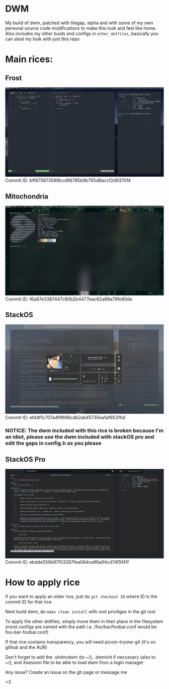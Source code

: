 # DWM
My build of dwm, patched with tilegap, alpha and with some of my own personal source code modifications to make this look and feel like home.
Also includes my other buids and configs in `other_dotfiles`, basically you can steal my look with just this repo

# Main rices:


## Frost
<img src=media/frost.png>
Commit ID: bff875873589bcd96785b9b765d8accf2d9370f4


## Mitochondria
<img src=media/mitochondria.png>
Commit ID: f6a87e3387447c80b2b4477eac82a89a79fe80de

## StackOS
<img src=media/stackos.png>
Commit ID: efd4f1c707a4f9698cdb2ab45735eafaf6531fa1

### NOTICE: The dwm included with this rice is broken because I'm an idiot, please use the dwm included with stackOS pro and edit the gaps in config.h as you please

## StackOS Pro

<img src=media/stackpro.png>
Commit ID: ebdde559b97f03287fea06dce86a94cd74f5f41f

# How to apply rice
If you want to apply an older rice, just do `git checkout ID` where ID is the commit ID for that rice

Next build dwm, do `make clean install` with root priviliges in the git root

To apply the other dotfiles, simply move them in their place in the filesystem (most configs are named with the path i.e. /foo/bar/foobar.conf would be foo-bar-foobar.conf)

If that rice contains transparency, you will need picom-tryone-git (it's on github and the AUR)

Don't forget to add the .xinitrcdwm (to ~/), .dwminit if neccesary (also to ~/), and Xsession file to be able to load dwm from a login manager

Any issue? Create an issue on the gh page or message me

<3
